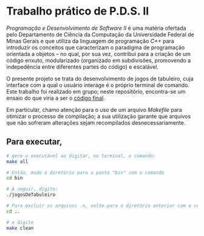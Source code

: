 # Trabalho prático de P.D.S. II

*Programação e Desenvolvimento de Software II* é uma matéria ofertada pelo Departamento de Ciência da Computação da Universidade Federal de Minas Gerais 
e que utiliza da linguagem de programação *C++* para introduzir os conceitos que caracterizam o paradigma de programação orientada a objetos – no qual, por sua vez, 
contribui para a criação de um código enxuto, modularizado (organizado em subdivisões, promovendo a indepedência entre diferentes partes do código) e escalável.

O presente projeto se trata do desenvolvimento de jogos de tabuleiro, cuja interface com a qual o usuário interage é o próprio terminal de comando. Este trabalho 
foi realizado em grupo; neste repositório, encontra-se um ensaio do que viria a ser o [código final](https://github.com/jufernandino/Jogos-de-Tabuleiro).

Em particular, chamo atenção para o uso de um arquivo *Makefile* para otimizar o processo de compilação; a sua utilização garante que arquivos que não sofreram alterações sejam recompilados desnecessariamente.

## Para executar,

```bash
# gere o executável ao digitar, no terminal, o comando:
make all
```

```bash
# Então, mude o diretório para a pasta "bin" com o comando
cd bin
```

```bash
# A seguir, digite:
./jogosDeTabuleiro
```

```bash
# Para excluir os arquivos .o, volte para o diretório anterior com o comando
cd ..
```

```bash
# e digite 
make clean
```
